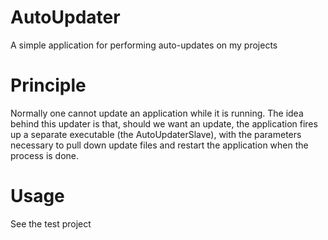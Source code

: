 # AutoUpdater
A simple application for performing auto-updates on my projects

# Principle
Normally one cannot update an application while it is running. The idea behind this updater is that, should we want an update, the application fires up a separate executable (the AutoUpdaterSlave), with the parameters necessary to pull down update files and restart the application when the process is done.

# Usage
See the test project
